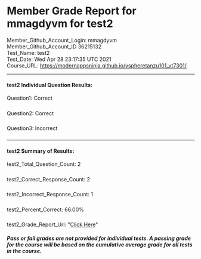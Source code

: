 # Member Grade Report for mmagdyvm for test2  
   
Member_Github_Account_Login: mmagdyvm  
Member_Github_Account_ID 36215132  
Test_Name: test2  
Test_Date: Wed Apr 28 23:17:35 UTC 2021  
Course_URL: https://modernappsninja.github.io/vspheretanzu101_vt7301/  
   
---  
#### test2 Individual Question Results:  
Question1: Correct  
#####  
Question2: Correct  
#####  
Question3: Incorrect  
#####  
---  
#### test2 Summary of Results:  
test2_Total_Question_Count: 2  
#####  
test2_Correct_Response_Count: 2  
#####  
test2_Incorrect_Response_Count: 1  
#####  
test2_Percent_Correct: 66.00%  
#####  
test2_Grade_Report_Url: "[Click Here](https://github.com/modernappsninjas/mmagdyvm/blob/main/static/userdata/courses/vspheretanzu101_vt7301/grade_report.pr202.test2.md)"
##### Pass or fail grades are not provided for individual tests. A passing grade for the course will be based on the cumulative average grade for all tests in the course.  
